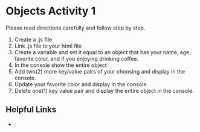 # Objects Activity 1

Please read directions carefully and follow step by step.

1. Create a .js file
2. Link .js file to your html file
3. Create a variable and set it equal to an object that has your name, age, favorite color, and if you enjoying drinking coffee.
4. In the console show the entire object
5. Add two(2) more key/value pairs of your choosing and display in the console.
6. Update your favorite color and display in the console.
7. Delete one(1) key value pair and display the entire object in the console.

## Helpful Links

- []()
